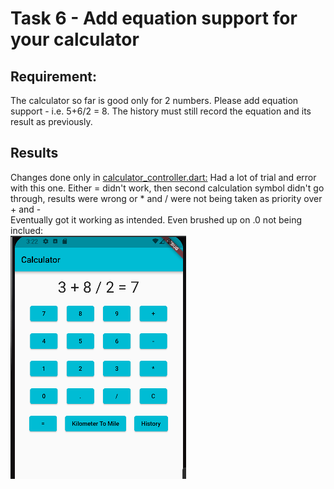# Task 6 - Add equation support for your calculator

## Requirement:<br>
The calculator so far is good only for 2 numbers. Please add equation support - i.e. 5+6/2 = 8. The history must still record the equation and its result as previously.

## Results
Changes done only in [calculator_controller.dart:](https://github.com/mdkostom/MobileCalc/blob/Task-6-Add-equation-support-for-your-calculator/lib/calculator_controller.dart)
Had a lot of trial and error with this one. Either = didn't work, then second calculation symbol didn't go through, results were wrong or * and / were not being taken as priority over + and -<br>
Eventually got it working as intended. Even brushed up on .0 not being inclued:<br>
![Screenshot](https://github.com/mdkostom/MobileCalc/blob/Task-6-Add-equation-support-for-your-calculator/pic%201.png)
